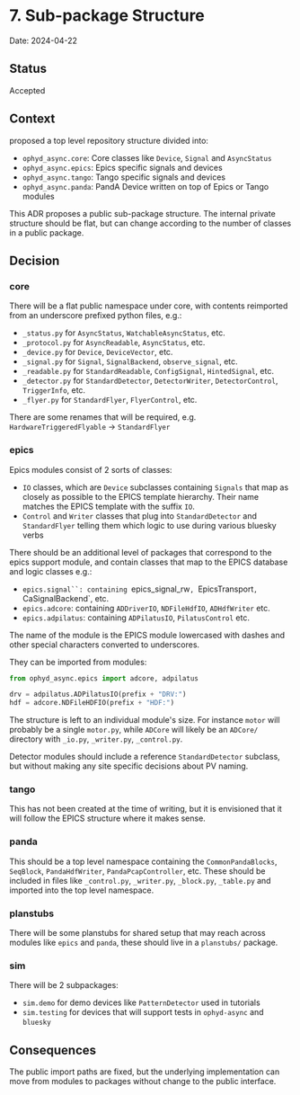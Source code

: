 # 7. Sub-package Structure

Date: 2024-04-22

## Status

Accepted

## Context

[](./0004-repository-structure) proposed a top level repository structure divided into:

- `ophyd_async.core`: Core classes like `Device`, `Signal` and `AsyncStatus`
- `ophyd_async.epics`: Epics specific signals and devices
- `ophyd_async.tango`: Tango specific signals and devices
- `ophyd_async.panda`: PandA Device written on top of Epics or Tango modules

This ADR proposes a public sub-package structure. The internal private structure should be flat, but can change according to the number of classes in a public package.

## Decision

### core

There will be a flat public namespace under core, with contents reimported from an underscore prefixed python files, e.g.:
- `_status.py` for `AsyncStatus`, `WatchableAsyncStatus`, etc.
- `_protocol.py` for `AsyncReadable`, `AsyncStatus`, etc.
- `_device.py` for `Device`, `DeviceVector`, etc.
- `_signal.py` for `Signal`, `SignalBackend`, `observe_signal`, etc.
- `_readable.py` for `StandardReadable`, `ConfigSignal`, `HintedSignal`, etc.
- `_detector.py` for `StandardDetector`, `DetectorWriter`, `DetectorControl`, `TriggerInfo`, etc.
- `_flyer.py` for `StandardFlyer`, `FlyerControl`, etc.

There are some renames that will be required, e.g. `HardwareTriggeredFlyable` -> `StandardFlyer`

### epics

Epics modules consist of 2 sorts of classes:
- `IO` classes, which are `Device` subclasses containing `Signals` that map as closely as possible to the EPICS template hierarchy. Their name matches the EPICS template with the suffix `IO`.
- `Control` and `Writer` classes that plug into `StandardDetector` and `StandardFlyer` telling them which logic to use during various bluesky verbs

There should be an additional level of packages that correspond to the epics support module, and contain classes that map to the EPICS database and logic classes e.g.:

- `epics.signal``: containing `epics_signal_rw`, `EpicsTransport`, `CaSignalBackend`, etc.
- `epics.adcore`: containing `ADDriverIO`, `NDFileHdfIO`, `ADHdfWriter` etc. 
- `epics.adpilatus`: containing `ADPilatusIO`, `PilatusControl` etc.

The name of the module is the EPICS module lowercased with dashes and other special characters converted to underscores.

They can be imported from modules:

```python
from ophyd_async.epics import adcore, adpilatus

drv = adpilatus.ADPilatusIO(prefix + "DRV:")
hdf = adcore.NDFileHDFIO(prefix + "HDF:")
```

The structure is left to an individual module's size. For instance `motor` will probably be a single `motor.py`, while `ADCore` will likely be an `ADCore/` directory with `_io.py`, `_writer.py`, `_control.py`.

Detector modules should include a reference `StandardDetector` subclass, but without making any site specific decisions about PV naming.

### tango

This has not been created at the time of writing, but it is envisioned that it will follow the EPICS structure where it makes sense.

### panda

This should be a top level namespace containing the `CommonPandaBlocks`, `SeqBlock`, `PandaHdfWriter`, `PandaPcapController`, etc. These should be included in files like `_control.py`, `_writer.py`, `_block.py`, `_table.py` and imported into the top level namespace.

### planstubs

There will be some planstubs for shared setup that may reach across modules like `epics` and `panda`, these should live in a `planstubs/` package.

### sim

There will be 2 subpackages:
- `sim.demo` for demo devices like `PatternDetector` used in tutorials
- `sim.testing` for devices that will support tests in `ophyd-async` and `bluesky`

## Consequences

The public import paths are fixed, but the underlying implementation can move from modules to packages without change to the public interface.
